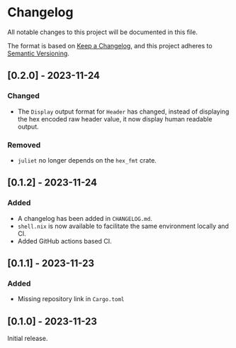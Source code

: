 # Changelog

All notable changes to this project will be documented in this file.

The format is based on [Keep a Changelog](https://keepachangelog.com/en/1.0.0/),
and this project adheres to [Semantic Versioning](https://semver.org/spec/v2.0.0.html).

## [0.2.0] - 2023-11-24

### Changed

* The `Display` output format for `Header` has changed, instead of displaying the hex encoded raw header value, it now display human readable output.

### Removed

* `juliet` no longer depends on the `hex_fmt` crate.

## [0.1.2] - 2023-11-24

### Added

* A changelog has been added in `CHANGELOG.md`.
* `shell.nix` is now available to facilitate the same environment locally and CI.
* Added GitHub actions based CI.

## [0.1.1] - 2023-11-23

### Added

* Missing repository link in `Cargo.toml`

## [0.1.0] - 2023-11-23

Initial release.
